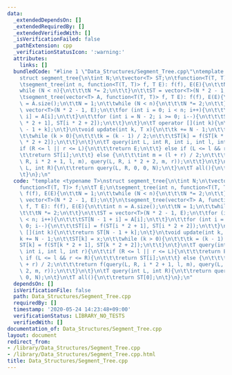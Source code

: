 ```yaml
---
data:
  _extendedDependsOn: []
  _extendedRequiredBy: []
  _extendedVerifiedWith: []
  _isVerificationFailed: false
  _pathExtension: cpp
  _verificationStatusIcon: ':warning:'
  attributes:
    links: []
  bundledCode: "#line 1 \"Data_Structures/Segment_Tree.cpp\"\ntemplate <typename T>\n\
    struct segment_tree{\n\tint N;\n\tvector<T> ST;\n\tfunction<T(T, T)> f;\n\tT E;\n\
    \tsegment_tree(int n, function<T(T, T)> f, T E): f(f), E(E){\n\t\tN = 1;\n\t\t\
    while (N < n){\n\t\t\tN *= 2;\n\t\t}\n\t\tST = vector<T>(N * 2 - 1, E);\n\t}\n\
    \tsegment_tree(vector<T> A, function<T(T, T)> f, T E): f(f), E(E){\n\t\tint n\
    \ = A.size();\n\t\tN = 1;\n\t\twhile (N < n){\n\t\t\tN *= 2;\n\t\t}\n\t\tST =\
    \ vector<T>(N * 2 - 1, E);\n\t\tfor (int i = 0; i < n; i++){\n\t\t\tST[N - 1 +\
    \ i] = A[i];\n\t\t}\n\t\tfor (int i = N - 2; i >= 0; i--){\n\t\t\tST[i] = f(ST[i\
    \ * 2 + 1], ST[i * 2 + 2]);\n\t\t}\n\t}\n\tT operator [](int k){\n\t\treturn ST[N\
    \ - 1 + k];\n\t}\n\tvoid update(int k, T x){\n\t\tk += N - 1;\n\t\tST[k] = x;\n\
    \t\twhile (k > 0){\n\t\t\tk = (k - 1) / 2;\n\t\t\tST[k] = f(ST[k * 2 + 1], ST[k\
    \ * 2 + 2]);\n\t\t}\n\t}\n\tT query(int L, int R, int i, int l, int r){\n\t\t\
    if (R <= l || r <= L){\n\t\t\treturn E;\n\t\t} else if (L <= l && r <= R){\n\t\
    \t\treturn ST[i];\n\t\t} else {\n\t\t\tint m = (l + r) / 2;\n\t\t\treturn f(query(L,\
    \ R, i * 2 + 1, l, m), query(L, R, i * 2 + 2, m, r));\n\t\t}\n\t}\n\tT query(int\
    \ L, int R){\n\t\treturn query(L, R, 0, 0, N);\n\t}\n\tT all(){\n\t\treturn ST[0];\n\
    \t}\n};\n"
  code: "template <typename T>\nstruct segment_tree{\n\tint N;\n\tvector<T> ST;\n\t\
    function<T(T, T)> f;\n\tT E;\n\tsegment_tree(int n, function<T(T, T)> f, T E):\
    \ f(f), E(E){\n\t\tN = 1;\n\t\twhile (N < n){\n\t\t\tN *= 2;\n\t\t}\n\t\tST =\
    \ vector<T>(N * 2 - 1, E);\n\t}\n\tsegment_tree(vector<T> A, function<T(T, T)>\
    \ f, T E): f(f), E(E){\n\t\tint n = A.size();\n\t\tN = 1;\n\t\twhile (N < n){\n\
    \t\t\tN *= 2;\n\t\t}\n\t\tST = vector<T>(N * 2 - 1, E);\n\t\tfor (int i = 0; i\
    \ < n; i++){\n\t\t\tST[N - 1 + i] = A[i];\n\t\t}\n\t\tfor (int i = N - 2; i >=\
    \ 0; i--){\n\t\t\tST[i] = f(ST[i * 2 + 1], ST[i * 2 + 2]);\n\t\t}\n\t}\n\tT operator\
    \ [](int k){\n\t\treturn ST[N - 1 + k];\n\t}\n\tvoid update(int k, T x){\n\t\t\
    k += N - 1;\n\t\tST[k] = x;\n\t\twhile (k > 0){\n\t\t\tk = (k - 1) / 2;\n\t\t\t\
    ST[k] = f(ST[k * 2 + 1], ST[k * 2 + 2]);\n\t\t}\n\t}\n\tT query(int L, int R,\
    \ int i, int l, int r){\n\t\tif (R <= l || r <= L){\n\t\t\treturn E;\n\t\t} else\
    \ if (L <= l && r <= R){\n\t\t\treturn ST[i];\n\t\t} else {\n\t\t\tint m = (l\
    \ + r) / 2;\n\t\t\treturn f(query(L, R, i * 2 + 1, l, m), query(L, R, i * 2 +\
    \ 2, m, r));\n\t\t}\n\t}\n\tT query(int L, int R){\n\t\treturn query(L, R, 0,\
    \ 0, N);\n\t}\n\tT all(){\n\t\treturn ST[0];\n\t}\n};\n"
  dependsOn: []
  isVerificationFile: false
  path: Data_Structures/Segment_Tree.cpp
  requiredBy: []
  timestamp: '2020-05-24 14:23:48+09:00'
  verificationStatus: LIBRARY_NO_TESTS
  verifiedWith: []
documentation_of: Data_Structures/Segment_Tree.cpp
layout: document
redirect_from:
- /library/Data_Structures/Segment_Tree.cpp
- /library/Data_Structures/Segment_Tree.cpp.html
title: Data_Structures/Segment_Tree.cpp
---
```

